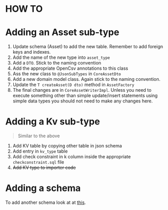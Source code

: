 HOW TO
======

# Adding an Asset sub-type

 1. Update schema (Asset) to add the new table. Remember to add foreign keys and indexes.
 2. Add the name of the new type into `asset_type`
 3. Add a `DTO`. Stick to the naming convention
 4. Add the appropriate OpenCsv annotations to this class
 5. Ass the new class to `@JsonSubTypes` in `CoreAssetDto`
 6. Add a new domain model class. Again stick to the naming convention.
 7. Update the `T createAsset(D dto)` method in `AssetFactory`
 8. The final changes are in `CoreAssetWriterImpl`. Unless you need to execute something other 
 than simple update/insert statements using simple data types you should not need to make any 
 changes here.

# Adding a Kv sub-type

> Similar to the above

1. Add KV table by copying other table in json schema
2. Add entry in `kv_type` table
3. Add check constraint in k column inside the appropriate `checkconstraint.sql` file
4. ~~Add KV type to importer code~~

# Adding a schema

To add another schema look at at [this](src/main/resources/README.md).



